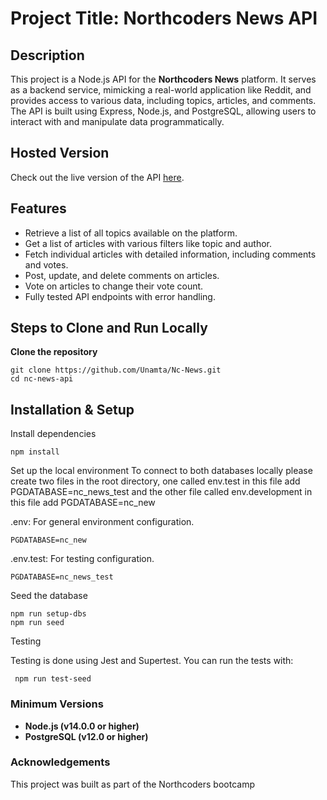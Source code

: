 # Project Title: Northcoders News API

## Description
This project is a Node.js API for the **Northcoders News** platform. It serves as a backend service, mimicking a real-world application like Reddit, and provides access to various data, including topics, articles, and comments. The API is built using Express, Node.js, and PostgreSQL, allowing users to interact with and manipulate data programmatically.

## Hosted Version
Check out the live version of the API [here](https://nc-news-905s.onrender.com/api).

## Features
- Retrieve a list of all topics available on the platform.
- Get a list of articles with various filters like topic and author.
- Fetch individual articles with detailed information, including comments and votes.
- Post, update, and delete comments on articles.
- Vote on articles to change their vote count.
- Fully tested API endpoints with error handling.

## Steps to Clone and Run Locally

 **Clone the repository**

    git clone https://github.com/Unamta/Nc-News.git
    cd nc-news-api

## Installation & Setup

Install dependencies

    npm install

Set up the local environment
To connect to both databases locally please create two files in the root directory, one called env.test in this file add PGDATABASE=nc_news_test and the other file called env.development in this file add PGDATABASE=nc_new

.env: For general environment configuration.

    PGDATABASE=nc_new

.env.test: For testing configuration.

    PGDATABASE=nc_news_test
    
Seed the database

    npm run setup-dbs 
    npm run seed

Testing

Testing is done using Jest and Supertest. You can run the tests with:

     npm run test-seed


### Minimum Versions
- **Node.js (v14.0.0 or higher)**
- **PostgreSQL (v12.0 or higher)**

### Acknowledgements

This project was built as part of the Northcoders bootcamp
